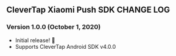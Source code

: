 ## CleverTap Xiaomi Push SDK CHANGE LOG

### Version 1.0.0 (October 1, 2020)

* Initial release! 🎉
* Supports CleverTap Android SDK v4.0.0
